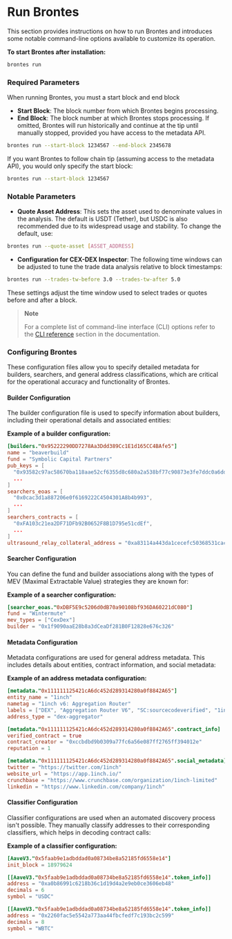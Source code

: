 # Run Brontes

This section provides instructions on how to run Brontes and introduces some notable command-line options available to customize its operation.

**To start Brontes after installation:**

```bash
brontes run
```

### Required Parameters

When running Brontes, you must a start block and end block

- **Start Block**: The block number from which Brontes begins processing.
- **End Block**: The block number at which Brontes stops processing. If omitted, Brontes will run historically and continue at the tip until manually stopped, provided you have access to the metadata API.

```bash
brontes run --start-block 1234567 --end-block 2345678
```

If you want Brontes to follow chain tip (assuming access to the metadata API), you would only specify the start block:

```bash
brontes run --start-block 1234567
```

### Notable Parameters

- **Quote Asset Address**: This sets the asset used to denominate values in the analysis. The default is USDT (Tether), but USDC is also recommended due to its widespread usage and stability. To change the default, use:

```bash
brontes run --quote-asset [ASSET_ADDRESS]
```

- **Configuration for CEX-DEX Inspector**: The following time windows can be adjusted to tune the trade data analysis relative to block timestamps:

```bash
brontes run --trades-tw-before 3.0 --trades-tw-after 5.0
```

These settings adjust the time window used to select trades or quotes before and after a block.

> **Note**
>
> For a complete list of command-line interface (CLI) options refer to the [CLI reference](../cli/cli.md) section in the documentation.

### Configuring Brontes

These configuration files allow you to specify detailed metadata for builders, searchers, and general address classifications, which are critical for the operational accuracy and functionality of Brontes.

#### Builder Configuration

The builder configuration file is used to specify information about builders, including their operational details and associated entities:

**Example of a builder configuration:**

```toml
[builders."0x95222290DD7278Aa3Ddd389Cc1E1d165CC4BAfe5"]
name = "beaverbuild"
fund = "Symbolic Capital Partners"
pub_keys = [
  "0x93582c97ac58670ba118aae52cf6355d8c680a2a538bf77c90873e3fe7ddc0a6dd231e2e2ea06bdc07e9b160883512a3",
  ...
]
searchers_eoas = [
  "0x0cac3d1a887206e0f6169222C4504301A8b4b993",
  ...
]
searchers_contracts = [
  "0xFA103c21ea2DF71DFb92B0652F8B1D795e51cdEf",
  ...
]
ultrasound_relay_collateral_address = "0xa83114a443da1cecefc50368531cace9f37fcccb"
```

#### Searcher Configuration

You can define the fund and builder associations along with the types of MEV (Maximal Extractable Value) strategies they are known for:

**Example of a searcher configuration:**

```toml
[searcher_eoas."0xDBF5E9c5206d0dB70a90108bf936DA60221dC080"]
fund = "Wintermute"
mev_types = ["CexDex"]
builder = "0x1f9090aaE28b8a3dCeaDf281B0F12828e676c326"
```

#### Metadata Configuration

Metadata configurations are used for general address metadata. This includes details about entities, contract information, and social metadata:

**Example of an address metadata configuration:**

```toml
[metadata."0x111111125421cA6dc452d289314280a0f8842A65"]
entity_name = "1inch"
nametag = "1inch v6: Aggregation Router"
labels = ["DEX", "Aggregation Router V6", "SC:sourcecodeverified", "1inch", "CN:AggregationRouterV6"]
address_type = "dex-aggregator"

[metadata."0x111111125421cA6dc452d289314280a0f8842A65".contract_info]
verified_contract = true
contract_creator = "0xccbdbd9b0309a77fc6a56e087ff2765ff394012e"
reputation = 1

[metadata."0x111111125421cA6dc452d289314280a0f8842A65".social_metadata]
twitter = "https://twitter.com/1inch"
website_url = "https://app.1inch.io/"
crunchbase = "https://www.crunchbase.com/organization/1inch-limited"
linkedin = "https://www.linkedin.com/company/1inch"
```

#### Classifier Configuration

Classifier configurations are used when an automated discovery process isn't possible. They manually classify addresses to their corresponding classifiers, which helps in decoding contract calls:

**Example of a classifier configuration:**

```toml
[AaveV3."0x5faab9e1adbddad0a08734be8a52185fd6558e14"]
init_block = 18979624

[[AaveV3."0x5faab9e1adbddad0a08734be8a52185fd6558e14".token_info]]
address = "0xa0b86991c6218b36c1d19d4a2e9eb0ce3606eb48"
decimals = 6
symbol = "USDC"

[[AaveV3."0x5faab9e1adbddad0a08734be8a52185fd6558e14".token_info]]
address = "0x2260fac5e5542a773aa44fbcfedf7c193bc2c599"
decimals = 8
symbol = "WBTC"
```
